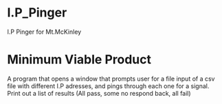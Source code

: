 # I.P_Pinger
I.P Pinger for Mt.McKinley

# Minimum Viable Product

A program that opens a window that prompts user for a file input of a csv file with different I.P adresses, and pings through each one for a signal. Print out a list of results (All pass, some no respond back, all fail)


